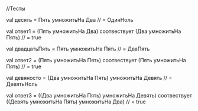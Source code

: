  //Тесты
 
  val десять = Пять умножитьНа Два // = ОдинНоль
  
  val ответ1 = (Пять умножитьНа Два) соотвествует (Два умножитьНа Пять) // = true
  
  val двадцатьПять = Пять умножитьНа Пять // = ДваПять
  
  val ответ2 = (Пять умножитьНа Пять) соотвествует (Пять умножитьНа Пять) // = true
  
  val девяносто = (Два умножитьНа Пять) умножитьНа Девять // = ДевятьНоль
  
  val ответ3 = ((Два умножитьНа Пять) умножитьНа Девять) соотвествует ((Девять умножитьНа Пять) умножитьНа Два) // = true
  

